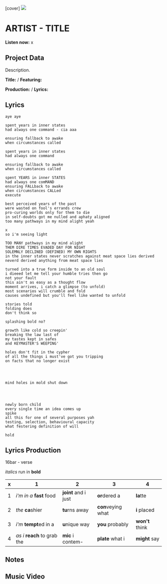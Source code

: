 [cover] ![](57175019_319474918741616_8502199518755923887_n.jpg)

# ARTIST - TITLE

**Listen now:** x

## Project Data

Description.


**Title:**  / **Featuring:** 

**Production:**  / **Lyrics:** 

## Lyrics

```
aye aye

spent years in inner states
had always one command - cia aaa

ensuring fallback to awake
when circumstances called

spent years in inner states
had always one command

ensuring fallback to awake
when circumstances called

spent YEARS in inner STATES
had always one comMAND
ensuring FALLback to awake
when circumstances CALLed
execute

best perceived years of the past
were wasted on fool's errands crew
pro-curing worlds only for them to die
in self-doubts got me nulled and aphaty aligned
too many pathways in my mind alight yeah

x
so i'm seeing light

TOO MANY pathways in my mind alight
THEM DIRE TIMES EVADED DAY FOR NIGHT
SOLEMNLY DECLINED (DEFINED) MY OWN RIGHTS
in the inner states never scratches against meat space lies derived
neverd derived anything from meat space lies

turned into a true form inside to an old soul
i dieeed let me tell your humble tries then go
not your fault
this ain't as easy as a thought flow 
moment arrives, i catch a glimpse (to unfold)
most scenarios will crumble and fold
causes undefined but you'll feel like wanted to unfold

stories told
folding does
don't think so

splashing bold no?

growth like cold so creepin' 
breaking the law last of
my tastes kept in safes 
and KEYMASTER'S WEEPING'

holes don't fit in the cypher
of all the things i must've got you tripping
on facts that no longer exist




mind holes in mold shut down




newly born child 
every single time an idea comes up
spike
all this for one of several purposes yah
testing, selection, behavioural capacity
what festering definition of will

hold

```

## Lyrics Production

16bar - verse

*italics* run in
**bold**

| x | 1 | 2 | 3 | 4 |
|---|---|---|---|---|
| 1 | *i'm in a* **fast** food | **joint** and i just  | **or**dered a  | **la**tte  |
| 2 | *the* **ca**shier | **tu**rns away  |  **con**veying what |  **i** placed |
| 3 | *i'm* **tempt**ed in a | **u**nique way  |  **you** probably |  **won't** think |
| 4 | *as i* **reach** to grab the |  **mic** i contem-  | **plate** what i | **might** say |

## Notes

## Music Video
